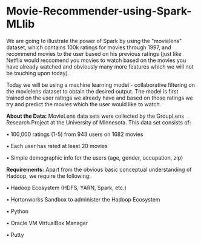 # Movie-Recommender-using-Spark-MLlib
We are going to illustrate the power of Spark by using the "movielens" dataset, which contains 100k ratings for movies through 1997, and recommend movies to the user based on his previous ratings (just like Netflix would reccomend you movies to watch based on the movies you have already watched and obviously many more features which we will not be touching upon today). 

Today we will be using a machine learning model - collaborative filtering on the movielens dataset to obtain the desired output. The model is first trained on the user ratings we already have and based on those ratings we try and predict the movies which the user would like to watch.


**About the Data:**
MovieLens data sets were collected by the GroupLens Research Project at the University of Minnesota. This data set consists of:

•	100,000 ratings (1-5) from 943 users on 1682 movies

•	Each user has rated at least 20 movies

•	Simple demographic info for the users (age, gender, occupation, zip)


**Requirements:**
Apart from the obvious basic conceptual understanding of Hadoop, we require the following:

•	Hadoop Ecosystem (HDFS, YARN, Spark, etc.)

•	Hortonworks Sandbox to administer the Hadoop Ecosystem

•	Python

•	Oracle VM VirtualBox Manager

•	Putty
